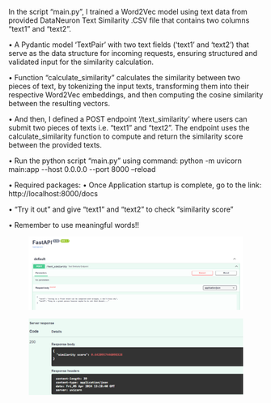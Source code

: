 In the script “main.py”, I trained a Word2Vec model using text data from provided DataNeuron Text
Similarity .CSV file that contains two columns “text1” and “text2”.


• A Pydantic model ‘TextPair’ with two text fields (‘text1’ and ‘text2’) that serve as the data structure for
incoming requests, ensuring structured and validated input for the similarity calculation.


• Function “calculate_similarity” calculates the similarity between two pieces of text, by tokenizing
the input texts, transforming them into their respective Word2Vec embeddings, and then computing
the cosine similarity between the resulting vectors.


• And then, I defined a POST endpoint ‘/text_similarity’ where users can submit two pieces of texts i.e.
“text1” and “text2”. The endpoint uses the calculate_similarity function to compute and return the
similarity score between the provided texts.


• Run the python script “main.py” using command:
python -m uvicorn main:app --host 0.0.0.0 --port 8000 –reload


• Required packages:
• Once Application startup is complete, go to the link:
http://localhost:8000/docs


• “Try it out” and give “text1” and “text2” to check “similarity score”

• Remember to use meaningful words!!

<figure class="half">
    <img src="request.png">
</figure>

<figure class="half">
    <img src="response.png">
</figure>
